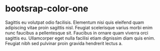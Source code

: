 # bootsrap-color-one
Sagittis eu volutpat odio facilisis. Elementum nisi quis eleifend quam adipiscing vitae proin sagittis nisl. Feugiat scelerisque varius morbi enim nunc faucibus a pellentesque sit. Faucibus in ornare quam viverra orci sagittis eu. Ullamcorper eget nulla facilisi etiam dignissim diam quis enim. Feugiat nibh sed pulvinar proin gravida hendrerit lectus a.
